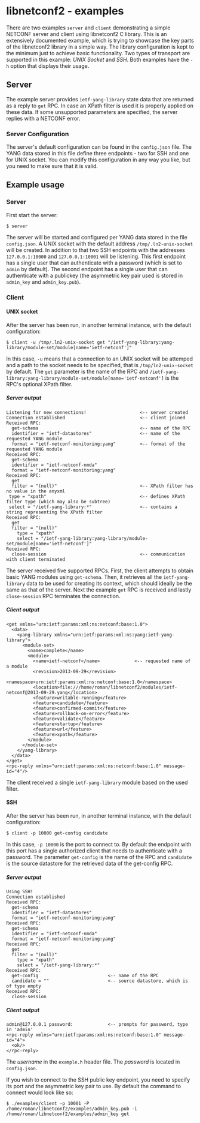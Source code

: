# libnetconf2 - examples
There are two examples `server` and `client` demonstrating a simple NETCONF server and client using libnetconf2 C library. This is an extensively documented example, which is trying to showcase the key parts of the libnetconf2 library in a simple way. The library configuration is kept to the minimum just to achieve basic functionality. Two types of transport are supported in this example: _UNIX Socket_ and _SSH_. Both examples have the `-h` option that displays their usage.

## Server
The example server provides `ietf-yang-library` state data that are returned as a reply to `get` RPC. In case an XPath filter is used it is properly applied on these data. If some unsupported parameters are specified, the server replies with a NETCONF error.

### Server Configuration
The server's default configuration can be found in the `config.json` file. The YANG data stored in this file define three endpoints - two for SSH and one for UNIX socket.
You can modify this configuration in any way you like, but you need to make sure that it is valid.

## Example usage
### Server
First start the server:
```
$ server
```
The server will be started and configured per YANG data stored in the file `config.json`. A UNIX socket with the default address `/tmp/.ln2-unix-socket` will be created.
In addition to that two SSH endpoints with the addresses `127.0.0.1:10000` and `127.0.0.1:10001` will be listening.
This first endpoint has a single user that can authenticate with a password (which is set to `admin` by default).
The second endpoint has a single user that can authenticate with a publickey (the asymmetric key pair used is stored in `admin_key` and `admin_key.pub`).

### Client
#### UNIX socket
After the server has been run, in another terminal instance, with the default configuration:
```
$ client -u /tmp/.ln2-unix-socket get "/ietf-yang-library:yang-library/module-set/module[name='ietf-netconf']"
```
In this case, `-u` means that a connection to an UNIX socket will be attemped and a path to the socket needs to be specified, that is `/tmp/ln2-unix-socket` by default.
The `get` parameter is the name of the RPC and `/ietf-yang-library:yang-library/module-set/module[name='ietf-netconf']` is the RPC's optional XPath filter.

##### Server output
```
Listening for new connections!                    <-- server created
Connection established                            <-- client joined
Received RPC:
  get-schema                                      <-- name of the RPC
  identifier = "ietf-datastores"                  <-- name of the requested YANG module
  format = "ietf-netconf-monitoring:yang"         <-- format of the requested YANG module
Received RPC:
  get-schema
  identifier = "ietf-netconf-nmda"
  format = "ietf-netconf-monitoring:yang"
Received RPC:
  get
  filter = "(null)"                               <-- XPath filter has no value in the anyxml
 type = "xpath"                                   <-- defines XPath filter type (which may also be subtree)
 select = "/ietf-yang-library:*"                  <-- contains a string representing the XPath filter
Received RPC:
  get
  filter = "(null)"
    type = "xpath"
    select = "/ietf-yang-library:yang-library/module-set/module[name='ietf-netconf']"
Received RPC:
  close-session                                   <-- communication with client terminated
```
The server received five supported RPCs. First, the client attempts to obtain basic YANG modules using `get-schema`. Then, it retrieves all the `ietf-yang-library` data to be used for creating its context, which should ideally be the same as that of the server. Next the example `get` RPC is received and lastly `close-session` RPC terminates the connection.

##### Client output
```
<get xmlns="urn:ietf:params:xml:ns:netconf:base:1.0">
  <data>
    <yang-library xmlns="urn:ietf:params:xml:ns:yang:ietf-yang-library">
      <module-set>
        <name>complete</name>
        <module>
          <name>ietf-netconf</name>             <-- requested name of a module
          <revision>2013-09-29</revision>
          <namespace>urn:ietf:params:xml:ns:netconf:base:1.0</namespace>
          <location>file:///home/roman/libnetconf2/modules/ietf-netconf@2013-09-29.yang</location>
          <feature>writable-running</feature>
          <feature>candidate</feature>
          <feature>confirmed-commit</feature>
          <feature>rollback-on-error</feature>
          <feature>validate</feature>
          <feature>startup</feature>
          <feature>url</feature>
          <feature>xpath</feature>
        </module>
      </module-set>
    </yang-library>
  </data>
</get>
<rpc-reply xmlns="urn:ietf:params:xml:ns:netconf:base:1.0" message-id="4"/>
```
The client received a single `ietf-yang-library` module based on the used filter.

#### SSH
After the server has been run, in another terminal instance, with the default configuration:
```
$ client -p 10000 get-config candidate
```
In this case, `-p 10000` is the port to connect to. By default the endpoint with this port has a single authorized client that needs to authenticate with a password.
The parameter `get-config` is the name of the RPC and `candidate` is the source datastore for the retrieved data of the get-config RPC.

##### Server output
```
Using SSH!
Connection established
Received RPC:
  get-schema 
  identifier = "ietf-datastores"
  format = "ietf-netconf-monitoring:yang"
Received RPC:
  get-schema
  identifier = "ietf-netconf-nmda"
  format = "ietf-netconf-monitoring:yang"
Received RPC:
  get
  filter = "(null)"
    type = "xpath"
    select = "/ietf-yang-library:*"
Received RPC:
  get-config                          <-- name of the RPC
  candidate = ""                      <-- source datastore, which is of type empty
Received RPC:
  close-session
```

##### Client output
```
admin@127.0.0.1 password:             <-- prompts for password, type in 'admin'
<rpc-reply xmlns="urn:ietf:params:xml:ns:netconf:base:1.0" message-id="4">
  <ok/>
</rpc-reply>
```
The _username_ in the `example.h` header file. The _password_ is located in `config.json`.

If you wish to connect to the SSH public key endpoint, you need to specify its port and the asymmetric key pair to use.
By default the command to connect would look like so:
```
$ ./examples/client -p 10001 -P /home/roman/libnetconf2/examples/admin_key.pub -i /home/roman/libnetconf2/examples/admin_key get
```
